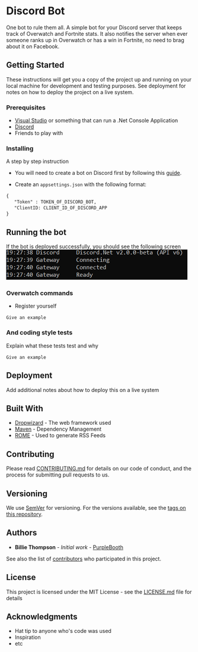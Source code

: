 # Discord Bot

One bot to rule them all. A simple bot for your Discord server that keeps track of Overwatch and Fortnite stats. It also notifies the server when ever someone ranks up in Overwatch or has a win in Fortnite, no need to brag about it on Facebook.

## Getting Started

These instructions will get you a copy of the project up and running on your local machine for development and testing purposes. See deployment for notes on how to deploy the project on a live system.

### Prerequisites
* [Visual Studio](https://www.visualstudio.com/vs/whatsnew/) or something that can run a .Net Console Application
* [Discord](https://discordapp.com/)
* Friends to play with

### Installing

A step by step instruction

* You will need to create a bot on Discord first by following this [guide]( https://github.com/reactiflux/discord-irc/wiki/Creating-a-discord-bot-&-getting-a-token).

* Create an ``appsettings.json`` with the following format:
 ```
 {
 	"Token" : TOKEN_OF_DISCORD_BOT,
 	"ClientID: CLIENT_ID_OF_DISCORD_APP
 }
 ```
 
 

## Running the bot

If the bot is deployed successfully, you should see the following screen
![Alt text](bot.png "Title")


### Overwatch commands

* Register yourself

```
Give an example
```

### And coding style tests

Explain what these tests test and why

```
Give an example
```

## Deployment

Add additional notes about how to deploy this on a live system

## Built With

* [Dropwizard](http://www.dropwizard.io/1.0.2/docs/) - The web framework used
* [Maven](https://maven.apache.org/) - Dependency Management
* [ROME](https://rometools.github.io/rome/) - Used to generate RSS Feeds

## Contributing

Please read [CONTRIBUTING.md](https://gist.github.com/PurpleBooth/b24679402957c63ec426) for details on our code of conduct, and the process for submitting pull requests to us.

## Versioning

We use [SemVer](http://semver.org/) for versioning. For the versions available, see the [tags on this repository](https://github.com/your/project/tags). 

## Authors

* **Billie Thompson** - *Initial work* - [PurpleBooth](https://github.com/PurpleBooth)

See also the list of [contributors](https://github.com/your/project/contributors) who participated in this project.

## License

This project is licensed under the MIT License - see the [LICENSE.md](LICENSE.md) file for details

## Acknowledgments

* Hat tip to anyone who's code was used
* Inspiration
* etc
